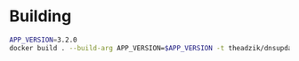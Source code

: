 # Building 

```bash
APP_VERSION=3.2.0
docker build . --build-arg APP_VERSION=$APP_VERSION -t theadzik/dnsupdater:latest -t theadzik/dnsupdater:$APP_VERSION
```